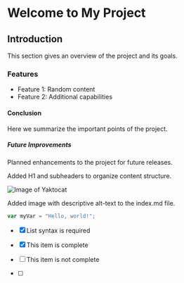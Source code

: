 # Welcome to My Project

## Introduction
This section gives an overview of the project and its goals.

### Features
- Feature 1: Random content
- Feature 2: Additional capabilities

#### Conclusion
Here we summarize the important points of the project.

##### Future Improvements
Planned enhancements to the project for future releases.



Added H1 and subheaders to organize content structure.


![Image of Yaktocat](https://octodex.github.com/images/yaktocat.png)

Added image with descriptive alt-text to the index.md file.



``` javascript
var myVar = "Hello, world!";
```

- [x] List syntax is required
- [x] This item is complete
- [ ] This item is not complete

- [ ] 
